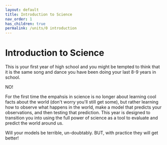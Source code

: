 ```yaml
---
layout: default
title: Introduction to Science
nav_order: 1
has_children: true
permalink: /units/0 introduction
---
```


# Introduction to Science
This is your first year of high school and you might be tempted to think that it is the same song and dance you have been doing your last 8-9 years in school.

NO!

For the first time the empahsis in science is no longer about learning cool facts about the world (don't worry you'll still get some), but rather learning how to observe what happens in the world, make a model that predicts your observations, and then testing that prediction.
This year is designed to transition you into using the full power of science as a tool to evaluate and predict the world around us.

Will your models be terrible, un-doubtably.
BUT, with practice they will get better!


